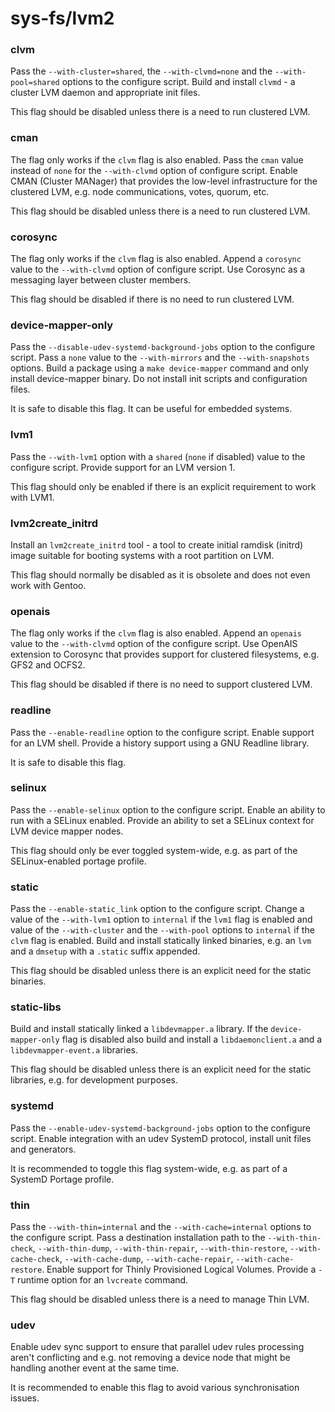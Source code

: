 # sys-fs/lvm2
### clvm
Pass the `--with-cluster=shared`, the `--with-clvmd=none` and the `--with-pool=shared` options to the configure script. Build and install `clvmd` - a cluster LVM daemon and appropriate init files.

This flag should be disabled unless there is a need to run clustered LVM.

### cman
The flag only works if the `clvm` flag is also enabled. Pass the `cman` value instead of `none` for the `--with-clvmd` option of configure script. Enable CMAN (Cluster MANager) that provides the low-level infrastructure for the clustered LVM, e.g. node communications, votes, quorum, etc.

This flag should be disabled unless there is a need to run clustered LVM.

### corosync
The flag only works if the `clvm` flag is also enabled. Append a `corosync` value to the `--with-clvmd` option of configure script. Use Corosync as a messaging layer between cluster members.

This flag should be disabled if there is no need to run clustered LVM.

### device-mapper-only
Pass the `--disable-udev-systemd-background-jobs` option to the configure script. Pass a `none` value to the `--with-mirrors` and the `--with-snapshots` options. Build a package using a `make device-mapper` command and only install device-mapper binary. Do not install init scripts and configuration files.

It is safe to disable this flag. It can be useful for embedded systems.

### lvm1
Pass the `--with-lvm1` option with a `shared` (`none` if disabled) value to the configure script. Provide support for an LVM version 1.

This flag should only be enabled if there is an explicit requirement to work with LVM1.

### lvm2create_initrd
Install an `lvm2create_initrd` tool - a tool to create initial ramdisk (initrd) image suitable for booting systems with a root partition on LVM.

This flag should normally be disabled as it is obsolete and does not even work with Gentoo.

### openais
The flag only works if the `clvm` flag is also enabled. Append an `openais` value to the `--with-clvmd` option of the configure script. Use OpenAIS extension to Corosync that provides support for clustered filesystems, e.g. GFS2 and OCFS2.

This flag should be disabled if there is no need to support clustered LVM.

### readline
Pass the `--enable-readline` option to the configure script. Enable support for an LVM shell. Provide a history support using a GNU Readline library.

It is safe to disable this flag.

### selinux
Pass the `--enable-selinux` option to the configure script. Enable an ability to run with a SELinux enabled. Provide an ability to set a SELinux context for LVM device mapper nodes.

This flag should only be ever toggled system-wide, e.g. as part of the SELinux-enabled portage profile.

### static
Pass the `--enable-static_link` option to the configure script. Change a value of the `--with-lvm1` option to `internal` if the `lvm1` flag is enabled and value of the `--with-cluster` and the `--with-pool` options to `internal` if the `clvm` flag is enabled. Build and install statically linked binaries, e.g. an `lvm` and a `dmsetup` with a `.static` suffix appended.

This flag should be disabled unless there is an explicit need for the static binaries.

### static-libs
Build and install statically linked a `libdevmapper.a` library. If the `device-mapper-only` flag is disabled also build and install a `libdaemonclient.a` and a `libdevmapper-event.a` libraries.

This flag should be disabled unless there is an explicit need for the static libraries, e.g. for development purposes.

### systemd
Pass the `--enable-udev-systemd-background-jobs` option to the configure script. Enable integration with an udev SystemD protocol, install unit files and generators.

It is recommended to toggle this flag system-wide, e.g. as part of a SystemD Portage profile.

### thin
Pass the `--with-thin=internal` and the `--with-cache=internal` options to the configure script. Pass a destination installation path to the `--with-thin-check`, `--with-thin-dump`, `--with-thin-repair`, `--with-thin-restore`, `--with-cache-check`, `--with-cache-dump`, `--with-cache-repair`, `--with-cache-restore`. Enable support for Thinly Provisioned Logical Volumes. Provide a `-T` runtime option for an `lvcreate` command.

This flag should be disabled unless there is a need to manage Thin LVM.

### udev
Enable udev sync support to ensure that parallel udev rules processing aren't conflicting and e.g. not removing a device node that might be handling another event at the same time.

It is recommended to enable this flag to avoid various synchronisation issues.
